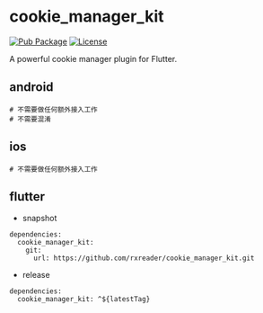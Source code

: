 # cookie_manager_kit

[![Pub Package](https://img.shields.io/pub/v/cookie_manager_kit.svg)](https://pub.dev/packages/cookie_manager_kit)
[![License](https://img.shields.io/github/license/RxReader/cookie_manager_kit)](https://github.com/RxReader/cookie_manager_kit/blob/master/LICENSE)

A powerful cookie manager plugin for Flutter.

## android

```
# 不需要做任何额外接入工作
# 不需要混淆
```

## ios

```
# 不需要做任何额外接入工作
```

## flutter

* snapshot

```
dependencies:
  cookie_manager_kit:
    git:
      url: https://github.com/rxreader/cookie_manager_kit.git
```

* release

```
dependencies:
  cookie_manager_kit: ^${latestTag}
```
